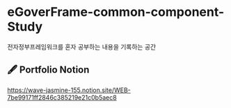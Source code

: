 # eGoverFrame-common-component-Study
전자정부프레임워크를 혼자 공부하는 내용을 기록하는 공간

🖋 Portfolio Notion
---
https://wave-jasmine-155.notion.site/WEB-7be99171ff2846c385219e21c0b5aec8

